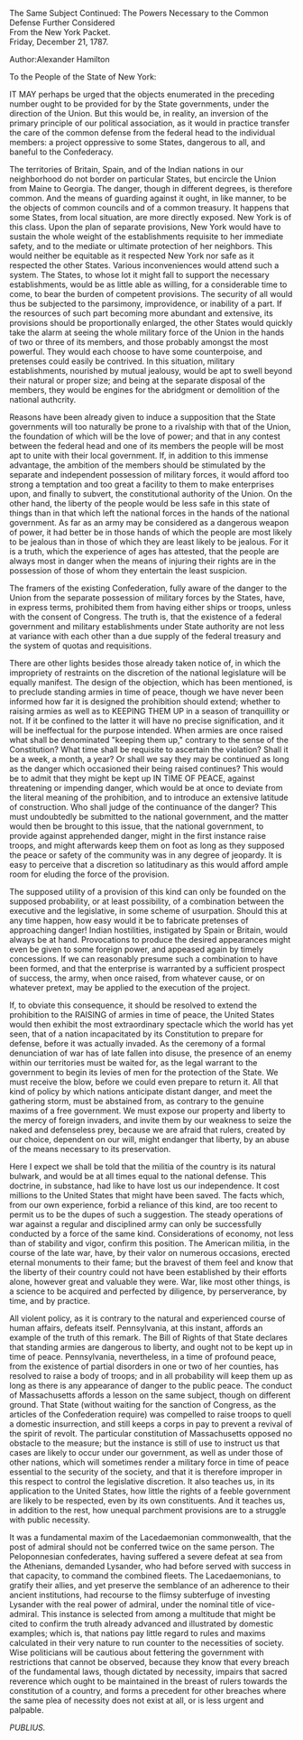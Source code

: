 The Same Subject Continued: The Powers Necessary to the Common Defense Further Considered  
From the New York Packet.  
Friday, December 21, 1787.

Author:Alexander Hamilton

To the People of the State of New York:

IT MAY perhaps be urged that the objects enumerated in the preceding number ought to be provided for by the State governments, under the direction of the Union. But this would be, in reality, an inversion of the primary principle of our political association, as it would in practice transfer the care of the common defense from the federal head to the individual members: a project oppressive to some States, dangerous to all, and baneful to the Confederacy.

The territories of Britain, Spain, and of the Indian nations in our neighborhood do not border on particular States, but encircle the Union from Maine to Georgia. The danger, though in different degrees, is therefore common. And the means of guarding against it ought, in like manner, to be the objects of common councils and of a common treasury. It happens that some States, from local situation, are more directly exposed. New York is of this class. Upon the plan of separate provisions, New York would have to sustain the whole weight of the establishments requisite to her immediate safety, and to the mediate or ultimate protection of her neighbors. This would neither be equitable as it respected New York nor safe as it respected the other States. Various inconveniences would attend such a system. The States, to whose lot it might fall to support the necessary establishments, would be as little able as willing, for a considerable time to come, to bear the burden of competent provisions. The security of all would thus be subjected to the parsimony, improvidence, or inability of a part. If the resources of such part becoming more abundant and extensive, its provisions should be proportionally enlarged, the other States would quickly take the alarm at seeing the whole military force of the Union in the hands of two or three of its members, and those probably amongst the most powerful. They would each choose to have some counterpoise, and pretenses could easily be contrived. In this situation, military establishments, nourished by mutual jealousy, would be apt to swell beyond their natural or proper size; and being at the separate disposal of the members, they would be engines for the abridgment or demolition of the national authcrity.

Reasons have been already given to induce a supposition that the State governments will too naturally be prone to a rivalship with that of the Union, the foundation of which will be the love of power; and that in any contest between the federal head and one of its members the people will be most apt to unite with their local government. If, in addition to this immense advantage, the ambition of the members should be stimulated by the separate and independent possession of military forces, it would afford too strong a temptation and too great a facility to them to make enterprises upon, and finally to subvert, the constitutional authority of the Union. On the other hand, the liberty of the people would be less safe in this state of things than in that which left the national forces in the hands of the national government. As far as an army may be considered as a dangerous weapon of power, it had better be in those hands of which the people are most likely to be jealous than in those of which they are least likely to be jealous. For it is a truth, which the experience of ages has attested, that the people are always most in danger when the means of injuring their rights are in the possession of those of whom they entertain the least suspicion.

The framers of the existing Confederation, fully aware of the danger to the Union from the separate possession of military forces by the States, have, in express terms, prohibited them from having either ships or troops, unless with the consent of Congress. The truth is, that the existence of a federal government and military establishments under State authority are not less at variance with each other than a due supply of the federal treasury and the system of quotas and requisitions.

There are other lights besides those already taken notice of, in which the impropriety of restraints on the discretion of the national legislature will be equally manifest. The design of the objection, which has been mentioned, is to preclude standing armies in time of peace, though we have never been informed how far it is designed the prohibition should extend; whether to raising armies as well as to KEEPING THEM UP in a season of tranquillity or not. If it be confined to the latter it will have no precise signification, and it will be ineffectual for the purpose intended. When armies are once raised what shall be denominated "keeping them up," contrary to the sense of the Constitution? What time shall be requisite to ascertain the violation? Shall it be a week, a month, a year? Or shall we say they may be continued as long as the danger which occasioned their being raised continues? This would be to admit that they might be kept up IN TIME OF PEACE, against threatening or impending danger, which would be at once to deviate from the literal meaning of the prohibition, and to introduce an extensive latitude of construction. Who shall judge of the continuance of the danger? This must undoubtedly be submitted to the national government, and the matter would then be brought to this issue, that the national government, to provide against apprehended danger, might in the first instance raise troops, and might afterwards keep them on foot as long as they supposed the peace or safety of the community was in any degree of jeopardy. It is easy to perceive that a discretion so latitudinary as this would afford ample room for eluding the force of the provision.

The supposed utility of a provision of this kind can only be founded on the supposed probability, or at least possibility, of a combination between the executive and the legislative, in some scheme of usurpation. Should this at any time happen, how easy would it be to fabricate pretenses of approaching danger! Indian hostilities, instigated by Spain or Britain, would always be at hand. Provocations to produce the desired appearances might even be given to some foreign power, and appeased again by timely concessions. If we can reasonably presume such a combination to have been formed, and that the enterprise is warranted by a sufficient prospect of success, the army, when once raised, from whatever cause, or on whatever pretext, may be applied to the execution of the project.

If, to obviate this consequence, it should be resolved to extend the prohibition to the RAISING of armies in time of peace, the United States would then exhibit the most extraordinary spectacle which the world has yet seen, that of a nation incapacitated by its Constitution to prepare for defense, before it was actually invaded. As the ceremony of a formal denunciation of war has of late fallen into disuse, the presence of an enemy within our territories must be waited for, as the legal warrant to the government to begin its levies of men for the protection of the State. We must receive the blow, before we could even prepare to return it. All that kind of policy by which nations anticipate distant danger, and meet the gathering storm, must be abstained from, as contrary to the genuine maxims of a free government. We must expose our property and liberty to the mercy of foreign invaders, and invite them by our weakness to seize the naked and defenseless prey, because we are afraid that rulers, created by our choice, dependent on our will, might endanger that liberty, by an abuse of the means necessary to its preservation.

Here I expect we shall be told that the militia of the country is its natural bulwark, and would be at all times equal to the national defense. This doctrine, in substance, had like to have lost us our independence. It cost millions to the United States that might have been saved. The facts which, from our own experience, forbid a reliance of this kind, are too recent to permit us to be the dupes of such a suggestion. The steady operations of war against a regular and disciplined army can only be successfully conducted by a force of the same kind. Considerations of economy, not less than of stability and vigor, confirm this position. The American militia, in the course of the late war, have, by their valor on numerous occasions, erected eternal monuments to their fame; but the bravest of them feel and know that the liberty of their country could not have been established by their efforts alone, however great and valuable they were. War, like most other things, is a science to be acquired and perfected by diligence, by perserverance, by time, and by practice.

All violent policy, as it is contrary to the natural and experienced course of human affairs, defeats itself. Pennsylvania, at this instant, affords an example of the truth of this remark. The Bill of Rights of that State declares that standing armies are dangerous to liberty, and ought not to be kept up in time of peace. Pennsylvania, nevertheless, in a time of profound peace, from the existence of partial disorders in one or two of her counties, has resolved to raise a body of troops; and in all probability will keep them up as long as there is any appearance of danger to the public peace. The conduct of Massachusetts affords a lesson on the same subject, though on different ground. That State \(without waiting for the sanction of Congress, as the articles of the Confederation require\) was compelled to raise troops to quell a domestic insurrection, and still keeps a corps in pay to prevent a revival of the spirit of revolt. The particular constitution of Massachusetts opposed no obstacle to the measure; but the instance is still of use to instruct us that cases are likely to occur under our government, as well as under those of other nations, which will sometimes render a military force in time of peace essential to the security of the society, and that it is therefore improper in this respect to control the legislative discretion. It also teaches us, in its application to the United States, how little the rights of a feeble government are likely to be respected, even by its own constituents. And it teaches us, in addition to the rest, how unequal parchment provisions are to a struggle with public necessity.

It was a fundamental maxim of the Lacedaemonian commonwealth, that the post of admiral should not be conferred twice on the same person. The Peloponnesian confederates, having suffered a severe defeat at sea from the Athenians, demanded Lysander, who had before served with success in that capacity, to command the combined fleets. The Lacedaemonians, to gratify their allies, and yet preserve the semblance of an adherence to their ancient institutions, had recourse to the flimsy subterfuge of investing Lysander with the real power of admiral, under the nominal title of vice-admiral. This instance is selected from among a multitude that might be cited to confirm the truth already advanced and illustrated by domestic examples; which is, that nations pay little regard to rules and maxims calculated in their very nature to run counter to the necessities of society. Wise politicians will be cautious about fettering the government with restrictions that cannot be observed, because they know that every breach of the fundamental laws, though dictated by necessity, impairs that sacred reverence which ought to be maintained in the breast of rulers towards the constitution of a country, and forms a precedent for other breaches where the same plea of necessity does not exist at all, or is less urgent and palpable.

_PUBLIUS._

